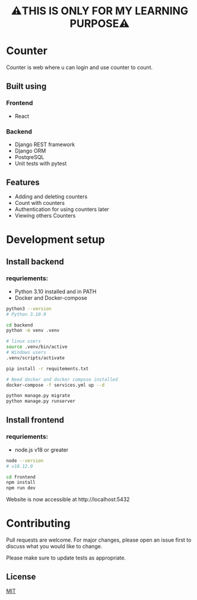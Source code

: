 <h1 align=center>⚠️THIS IS ONLY FOR MY LEARNING PURPOSE⚠️

# Counter

Counter is web where u can login and use counter to count.

## Built using

### Frontend

- React

### Backend

- Django REST framework
- Django ORM
- PostqreSQL
- Unit tests with pytest

## Features

- Adding and deleting counters
- Count with counters
- Authentication for using counters later
- Viewing others Counters


# Development setup

## Install backend

### requriements:
- Python 3.10 installed and in PATH
- Docker and Docker-compose


```bash
python3 --version
# Python 3.10.9
```



```bash
cd backend
python -m venv .venv

# linux users
source .venv/bin/active
# Windows users
.venv/scripts/activate

pip install -r requitements.txt

# Need docker and docker compose installed
docker-compose -f services.yml up --d

python manage.py migrate
python manage.py runserver
```

## Install frontend
### requriements:
- node.js v18 or greater

```bash
node --version
# v18.12.0
```

```bash
cd frontend
npm install
npm run dev
```
Website is now accessible at http://localhost:5432
# Contributing

Pull requests are welcome. For major changes, please open an issue first
to discuss what you would like to change.

Please make sure to update tests as appropriate.

## License

[MIT](https://choosealicense.com/licenses/mit/)